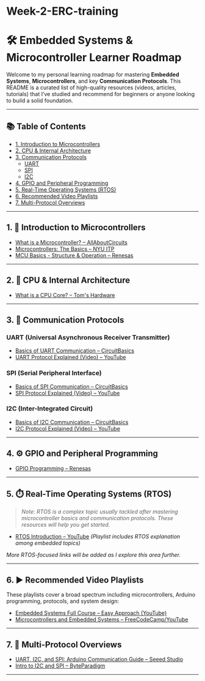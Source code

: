 # Week-2-ERC-training
# 🛠️ Embedded Systems & Microcontroller Learner Roadmap

Welcome to my personal learning roadmap for mastering **Embedded Systems**, **Microcontrollers**, and key **Communication Protocols**. This README is a curated list of high-quality resources (videos, articles, tutorials) that I’ve studied and recommend for beginners or anyone looking to build a solid foundation.

---

## 📚 Table of Contents

- [1. Introduction to Microcontrollers](#1-introduction-to-microcontrollers)
- [2. CPU & Internal Architecture](#2-cpu--internal-architecture)
- [3. Communication Protocols](#3-communication-protocols)
  - [UART](#uart-universal-asynchronous-receiver-transmitter)
  - [SPI](#spi-serial-peripheral-interface)
  - [I2C](#i2c-inter-integrated-circuit)
- [4. GPIO and Peripheral Programming](#4-gpio-and-peripheral-programming)
- [5. Real-Time Operating Systems (RTOS)](#5-real-time-operating-systems-rtos)
- [6. Recommended Video Playlists](#6-recommended-video-playlists)
- [7. Multi-Protocol Overviews](#7-multi-protocol-overviews)

---

## 1. 🧩 Introduction to Microcontrollers

- [What is a Microcontroller? – AllAboutCircuits](https://www.allaboutcircuits.com/technical-articles/what-is-a-microcontroller-introduction-component-characteristics-component/)
- [Microcontrollers: The Basics – NYU ITP](https://itp.nyu.edu/physcomp/lessons/microcontrollers-the-basics/?utm_)
- [MCU Basics - Structure & Operation – Renesas](https://www.renesas.com/en/support/engineer-school/mcu-01-basic-structure-operation)

---

## 2. 🧠 CPU & Internal Architecture

- [What is a CPU Core? – Tom's Hardware](https://www.tomshardware.com/news/cpu-core-definition,37658.html)

---

## 3. 🔌 Communication Protocols

### UART (Universal Asynchronous Receiver Transmitter)

- [Basics of UART Communication – CircuitBasics](https://www.circuitbasics.com/basics-uart-communication/)
- [UART Protocol Explained (Video) – YouTube](https://www.youtube.com/watch?v=b5BPcQUkHbI)

### SPI (Serial Peripheral Interface)

- [Basics of SPI Communication – CircuitBasics](https://www.circuitbasics.com/basics-of-the-spi-communication-protocol/)
- [SPI Protocol Explained (Video) – YouTube](https://www.youtube.com/watch?v=ShqvATqXA7g)

### I2C (Inter-Integrated Circuit)

- [Basics of I2C Communication – CircuitBasics](https://www.circuitbasics.com/basics-of-the-i2c-communication-protocol/)
- [I2C Protocol Explained (Video) – YouTube](https://youtu.be/M9HHWFp84f0?si=ED8vGqsd6CYgNcrg)

---

## 4. ⚙️ GPIO and Peripheral Programming

- [GPIO Programming – Renesas](https://www.renesas.com/en/support/engineer-school/mcu-programming-peripherals-01-gpio)

---

## 5. ⏱️ Real-Time Operating Systems (RTOS)

> *Note: RTOS is a complex topic usually tackled after mastering microcontroller basics and communication protocols. These resources will help you get started.*

- [RTOS Introduction – YouTube](https://www.youtube.com/watch?v=bdgCFkc_RXY&list=PLbGlpmZLQWJceYTFXwBjYnUNN2vyVKYNA) *(Playlist includes RTOS explanation among embedded topics)*

*More RTOS-focused links will be added as I explore this area further.*

---

## 6. ▶️ Recommended Video Playlists

These playlists cover a broad spectrum including microcontrollers, Arduino programming, protocols, and system design:

- [Embedded Systems Full Course – Easy Approach (YouTube)](https://www.youtube.com/watch?v=bdgCFkc_RXY&list=PLbGlpmZLQWJceYTFXwBjYnUNN2vyVKYNA)
- [Microcontrollers and Embedded Systems – FreeCodeCamp/YouTube](https://www.youtube.com/watch?v=F321087yYy4&list=PLEBQazB0HUyQ4hAPU1cJED6t3DU0h34bz)

---

## 7. 🔁 Multi-Protocol Overviews

- [UART, I2C, and SPI: Arduino Communication Guide – Seeed Studio](https://www.seeedstudio.com/blog/2019/11/07/arduino-communication-peripherals-uart-i2c-and-spi/?srsltid=AfmBOoo_GQkL_rMcurqq3sGMSYTmp3om7N0xut6Zo-MrrVIBqySDW0Yc&utm)
- [Intro to I2C and SPI – ByteParadigm](https://www.byteparadigm.com/applications/introduction-to-i2c-and-spi-protocols./?utm_)

---


